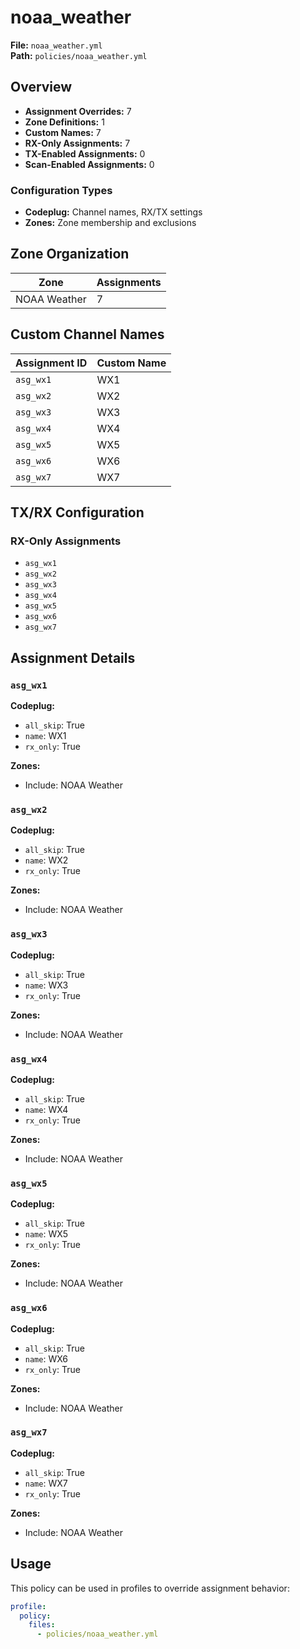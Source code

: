 # noaa_weather

**File:** `noaa_weather.yml`  
**Path:** `policies/noaa_weather.yml`  

## Overview

- **Assignment Overrides:** 7
- **Zone Definitions:** 1
- **Custom Names:** 7
- **RX-Only Assignments:** 7
- **TX-Enabled Assignments:** 0
- **Scan-Enabled Assignments:** 0

### Configuration Types

- **Codeplug:** Channel names, RX/TX settings
- **Zones:** Zone membership and exclusions

## Zone Organization

| Zone | Assignments |
|------|-------------|
| NOAA Weather | 7 |

## Custom Channel Names

| Assignment ID | Custom Name |
|---------------|-------------|
| `asg_wx1` | WX1 |
| `asg_wx2` | WX2 |
| `asg_wx3` | WX3 |
| `asg_wx4` | WX4 |
| `asg_wx5` | WX5 |
| `asg_wx6` | WX6 |
| `asg_wx7` | WX7 |

## TX/RX Configuration

### RX-Only Assignments

- `asg_wx1`
- `asg_wx2`
- `asg_wx3`
- `asg_wx4`
- `asg_wx5`
- `asg_wx6`
- `asg_wx7`

## Assignment Details

### `asg_wx1`

**Codeplug:**
- `all_skip`: True
- `name`: WX1
- `rx_only`: True

**Zones:**
- Include: NOAA Weather

### `asg_wx2`

**Codeplug:**
- `all_skip`: True
- `name`: WX2
- `rx_only`: True

**Zones:**
- Include: NOAA Weather

### `asg_wx3`

**Codeplug:**
- `all_skip`: True
- `name`: WX3
- `rx_only`: True

**Zones:**
- Include: NOAA Weather

### `asg_wx4`

**Codeplug:**
- `all_skip`: True
- `name`: WX4
- `rx_only`: True

**Zones:**
- Include: NOAA Weather

### `asg_wx5`

**Codeplug:**
- `all_skip`: True
- `name`: WX5
- `rx_only`: True

**Zones:**
- Include: NOAA Weather

### `asg_wx6`

**Codeplug:**
- `all_skip`: True
- `name`: WX6
- `rx_only`: True

**Zones:**
- Include: NOAA Weather

### `asg_wx7`

**Codeplug:**
- `all_skip`: True
- `name`: WX7
- `rx_only`: True

**Zones:**
- Include: NOAA Weather

## Usage

This policy can be used in profiles to override assignment behavior:

```yaml
profile:
  policy:
    files:
      - policies/noaa_weather.yml
```
